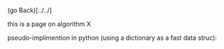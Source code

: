 (go Back)[../../]

this is a page on algorithm X



pseudo-implimention in python (using a dictionary as a fast data struc):




